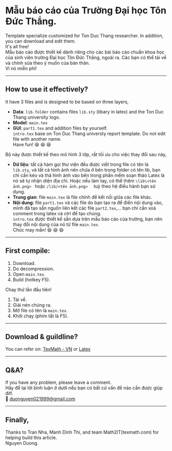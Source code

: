 # Mẫu báo cáo của Trường Đại học Tôn Đức Thắng.
Template specialize customized for Ton Duc Thang researcher. In addition, you can download and edit them.\
It's all free!\
Mẫu báo cáo được thiết kế dành riêng cho các bài báo cáo chuẩn khoa học của sinh viên trường Đại học Tôn Đức Thắng, ngoài ra. Các bạn có thể tải về và chỉnh sửa theo ý muốn của bản thân.\
Vì nó miễn phí!

---

## How to use it effectively?

It have 3 files and is designed to be based on three layers,
+ **Data**: `lib.folder` contains files ```lib.sty``` (libary in latex) and the Ton Duc Thang university logo.
+ **Model**: ```main.tex```
+ **GUI**: `part1.tex` and addition files by yourself.\
```intro.tex``` base on Ton Duc Thang universty report template.
Do not edit file with another name.\
Have fun! :satisfied: :satisfied: :satisfied:

Bộ này được thiết kế theo mô hình 3 lớp, rất tối ưu cho việc thay đổi sau này,
+ **Dữ liệu**: tất cả hàm gọi thư viện đều được viết trong file có tên là `lib.sty`, và tất cả hình ảnh nên chứa ở bên trong folder có tên lib, bạn chỉ cần kéo và thả hình ảnh vào bên trong phần mềm soạn thảo Latex là nó sẽ tự nhận diện địa chỉ. Hoặc nếu làm tay, có thể thêm `\lib\<tên ảnh.png> ` hoặc `/lib/<tên ảnh.png>  ` tuỳ theo hệ điều hành bạn sử dụng.
+ **Trung gian**: file `main.tex` là file chính để kết nối giữa các file khác.
+ **Nội dung**: file `part1.tex` và các file do bạn tạo ra để điền nội dung vào, mình đã tạo sẵn nguồn liên kết các file `part2.tex`,... bạn chỉ cần xoá comment trong latex và ctrl để tạo chúng.\
```intro.tex``` được thiết kế sẵn dựa trên mẫu báo cáo của trường, bạn nên thay đổi nội dung của nó từ file `main.tex`.\
Chúc may mắn! :satisfied: :satisfied: :satisfied:
---
## First compile:

1. Download.
2. Do decompression.
3. Open `main.tex`.
4. Build (hotkey F5).

Chay thử lần đầu tiên!
1. Tải về.
2. Giải nén chúng ra.
3. Mở file có tên là `main.tex`.
4. Khởi chạy (phím tắt là F5).
---
## Download & guildline?
You can refer on: [TexMath - VN](https://texmath.com/huong-dan-cai-at-latex/)
or [Latex](https://www.latex-project.org/get/)

---
## Q&A?

If you have any problem, please leave a comment.\
Hãy để lại lời bình luận ở dưới nếu bạn có bất cứ vấn đề nào cần được giúp đỡ!.\
:email: duonguyen021999@gmail.com

---
## Finally,
Thanks to Tran Nha, Manh Dinh Thi, and team Math2IT(texmath.com) for helping build this article.\
Nguyen Duong.
